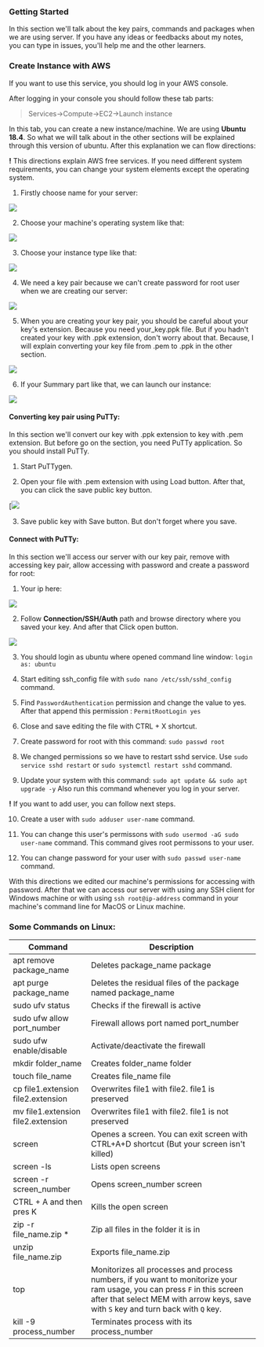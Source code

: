 ### Getting Started
   In this section we'll talk about the key pairs, commands and packages when we are using server. If you have any ideas or feedbacks about my notes, you can type in issues, you'll help me and the other learners. 


### Create Instance with AWS
If you want to use this service, you should log in your AWS console.

After logging in your console you should follow these tab parts:
> Services->Compute->EC2->Launch instance

In this tab, you can create a new instance/machine. We are using **Ubuntu 18.4**. So what we will talk about in the other sections will be explained through this version of ubuntu. After this explanation we can flow directions:

**!** This directions explain AWS free services. If you need different system requirements, you can change your system elements except the operating system.

1. Firstly choose name for your server:

[![](/images/names_and_tags.png)](/images/names_and_tags.png)

2. Choose your machine's operating system like that:

[![](/images/machine_image.png)](/images/machine_image.png)


3. Choose your instance type like that:

[![](/images/instance_type.png)](/images/instance_type.png)

 
4. We need a key pair because we can't create password for root user when we are creating our server:


[![](/images/key_pair.png)](/images/key_pair.png)


5. When you are creating your key pair, you should be careful about your key's extension. Because you need your_key.ppk file. But if you hadn't created your key with .ppk extension, don't worry about that. Because, I will explain converting your key file from .pem to .ppk in the other section. 

[![](/images/create_key_pair.png)](/images/create_key_pair.png)


6. If your Summary part like that, we can launch our instance:

[![](/images/launch_instance.png)](/images/launch_instance.png)


#### Converting key pair using PuTTy:
In this section we'll convert our key with .ppk extension to key with .pem extension. But before go on the section, you need PuTTy application. So you should install PuTTy.


1. Start PuTTygen.


2. Open your file with .pem extension with using Load button. After that, you can click the save public key button.

[![](/images/convert_key.png)


3. Save public key with Save button. But don't forget where you save.

#### Connect with PuTTy:
In this section we'll access our server with our key pair, remove with accessing key pair, allow accessing with password and create a password for root:


1.  Your ip here: 

[![](/images/ip_address.png)](/images/ip_address.png)


2. Follow **Connection/SSH/Auth** path and browse directory where you saved your key. And after that Click open button.

[![](/images/select_key_file.png)](/images/select_key_file.png)


3. You should login as ubuntu where opened command line window:
`login as: ubuntu`


4. Start editing ssh_config file with `sudo nano /etc/ssh/sshd_config  ` command.


5. Find `PasswordAuthentication` permission and change the value to yes. After that append this  permission : `PermitRootLogin yes` 


6. Close and save editing the file with CTRL + X shortcut.


7. Create password for root with this command: `sudo passwd root`


8. We changed permissions so we have to restart sshd service. Use `sudo service sshd restart` or `sudo systemctl restart sshd` command.


9. Update your system with this command: `sudo apt update && sudo apt upgrade -y`
Also run this command whenever you log in your server.


**!** If you want to add user, you can follow next steps.


10. Create a user with `sudo adduser user-name` command.


11. You can change this user's permissons with `sudo usermod -aG sudo user-name` command. This command gives root permissons to your user. 


12. You can change password for your user with `sudo passwd user-name` command.


With this directions we edited our machine's permissions for accessing with password. After that we can access our server with using any SSH client for Windows machine or with using `ssh root@ip-address` command in your machine's command line for MacOS or Linux machine.

### Some Commands on Linux: 

|**Command**   | **Description**  |  
|---|---|
|apt remove package_name      | Deletes package_name package  |  
|apt purge package_name    | Deletes the residual files of the package named package_name  |  
| sudo ufv status  |  Checks if the firewall is active |  
| sudo ufw allow port_number | Firewall allows port named port_number |
| sudo ufw enable/disable | Activate/deactivate the firewall |
| mkdir folder_name | Creates folder_name folder |
| touch file_name | Creates file_name file |
| cp file1.extension file2.extension | Overwrites file1 with file2. file1 is preserved |
| mv file1.extension file2.extension | Overwrites file1 with file2. file1 is not preserved |
| screen | Openes a screen. You can exit screen with CTRL+A+D shortcut (But your screen isn't killed) |
| screen -ls | Lists open screens |
| screen -r screen_number | Opens screen_number screen |
| CTRL + A and then pres K | Kills the open screen | 
| zip -r file_name.zip * | Zip all files in the folder it is in |
| unzip file_name.zip | Exports file_name.zip |
| top | Monitorizes all processes and process numbers, if you want to monitorize your ram usage, you can press `F` in this screen after that select MEM with arrow keys, save with `S` key and turn back with `Q` key. |
| kill -9  process_number| Terminates process with its process_number |
